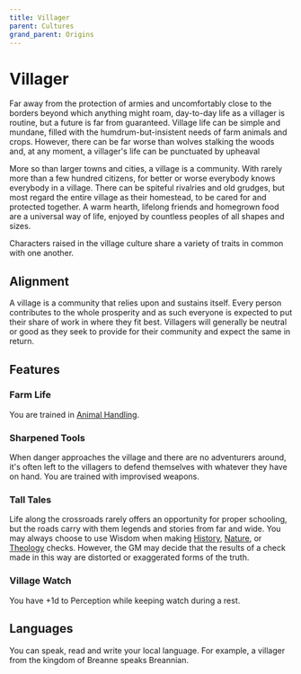 ```yaml
---
title: Villager
parent: Cultures
grand_parent: Origins
---
```


# Villager
Far away from the protection of armies and uncomfortably close to the borders beyond which anything might roam, day-to-day life as a villager is routine, but a future is far from guaranteed. Village life can be simple and mundane, filled with the humdrum-but-insistent needs of farm animals and crops. However, there can be far worse than wolves stalking the woods and, at any moment, a villager's life can be punctuated by upheaval

More so than larger towns and cities, a village is a community. With rarely more than a few hundred citizens, for better or worse everybody knows everybody in a village. There can be spiteful rivalries and old grudges, but most regard the entire village as their homestead, to be cared for and protected together. A warm hearth, lifelong friends and homegrown food are a universal way of life, enjoyed by countless peoples of all shapes and sizes.

Characters raised in the village culture share a variety of traits in common with one another.

## Alignment
A village is a community that relies upon and sustains itself. Every person contributes to the whole prosperity and as such everyone is expected to put their share of work in where they fit best. Villagers will generally be neutral or good as they seek to provide for their community and expect the same in return.

## Features

### Farm Life
You are trained in [Animal Handling](https://stormchaserroleplaying.com/stormchaserRPG/Skills/AnimalHandling/).

### Sharpened Tools
When danger approaches the village and there are no adventurers around, it's often left to the villagers to defend themselves with whatever they have on hand. You are trained with improvised weapons.

### Tall Tales
Life along the crossroads rarely offers an opportunity for proper schooling, but the roads carry with them legends and stories from far and wide. You may always choose to use Wisdom when making [History](https://stormchaserroleplaying.com/stormchaserRPG/Skills/History/), [Nature](https://stormchaserroleplaying.com/stormchaserRPG/Skills/Nature/), or [Theology](https://stormchaserroleplaying.com/stormchaserRPG/Skills/Theology/) checks. However, the GM may decide that the results of a check made in this way are distorted or exaggerated forms of the truth.

### Village Watch
You have +1d to Perception while keeping watch during a rest.

## Languages
You can speak, read and write your local language. For example, a villager from the kingdom of Breanne speaks Breannian.
